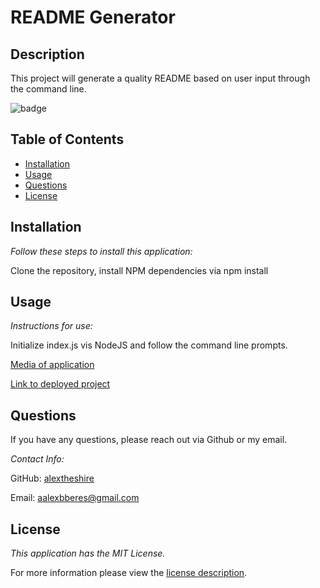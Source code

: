 # README Generator

## Description

This project will generate a quality README based on user input through the command line.

![badge](https://img.shields.io/badge/license-MIT-green)


## Table of Contents
  * [Installation](#installation)
  * [Usage](#usage)
  * [Questions](#questions)
  * [License](#license)
    
    
## Installation
    
  _Follow these steps to install this application:_

  Clone the repository, install NPM dependencies via npm install
      
## Usage

  _Instructions for use:_

  Initialize index.js vis NodeJS and follow the command line prompts.
  
  [Media of application](https://drive.google.com/file/d/1w5fCUDoDrKEP4csDNmh5UbKAVlPM0Vut/view)
        
  [Link to deployed project](https://github.com/Alextheshire/readme-generator)  
## Questions
      
  If you have any questions, please reach out via Github or my email.
  
  _Contact Info:_

  GitHub: [alextheshire](https://github.com/alextheshire)

  Email: [aalexbberes@gmail.com](mailto:aalexbberes@gmail.com)
    
## License

      
  _This application has the MIT License._
      
  For more information please view the [license description](https://choosealicense.com/licenses/MIT).
  
  
